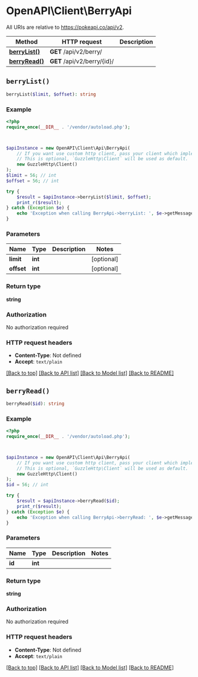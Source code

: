 # OpenAPI\Client\BerryApi

All URIs are relative to https://pokeapi.co/api/v2.

Method | HTTP request | Description
------------- | ------------- | -------------
[**berryList()**](BerryApi.md#berryList) | **GET** /api/v2/berry/ | 
[**berryRead()**](BerryApi.md#berryRead) | **GET** /api/v2/berry/{id}/ | 


## `berryList()`

```php
berryList($limit, $offset): string
```



### Example

```php
<?php
require_once(__DIR__ . '/vendor/autoload.php');



$apiInstance = new OpenAPI\Client\Api\BerryApi(
    // If you want use custom http client, pass your client which implements `GuzzleHttp\ClientInterface`.
    // This is optional, `GuzzleHttp\Client` will be used as default.
    new GuzzleHttp\Client()
);
$limit = 56; // int
$offset = 56; // int

try {
    $result = $apiInstance->berryList($limit, $offset);
    print_r($result);
} catch (Exception $e) {
    echo 'Exception when calling BerryApi->berryList: ', $e->getMessage(), PHP_EOL;
}
```

### Parameters

Name | Type | Description  | Notes
------------- | ------------- | ------------- | -------------
 **limit** | **int**|  | [optional]
 **offset** | **int**|  | [optional]

### Return type

**string**

### Authorization

No authorization required

### HTTP request headers

- **Content-Type**: Not defined
- **Accept**: `text/plain`

[[Back to top]](#) [[Back to API list]](../../README.md#endpoints)
[[Back to Model list]](../../README.md#models)
[[Back to README]](../../README.md)

## `berryRead()`

```php
berryRead($id): string
```



### Example

```php
<?php
require_once(__DIR__ . '/vendor/autoload.php');



$apiInstance = new OpenAPI\Client\Api\BerryApi(
    // If you want use custom http client, pass your client which implements `GuzzleHttp\ClientInterface`.
    // This is optional, `GuzzleHttp\Client` will be used as default.
    new GuzzleHttp\Client()
);
$id = 56; // int

try {
    $result = $apiInstance->berryRead($id);
    print_r($result);
} catch (Exception $e) {
    echo 'Exception when calling BerryApi->berryRead: ', $e->getMessage(), PHP_EOL;
}
```

### Parameters

Name | Type | Description  | Notes
------------- | ------------- | ------------- | -------------
 **id** | **int**|  |

### Return type

**string**

### Authorization

No authorization required

### HTTP request headers

- **Content-Type**: Not defined
- **Accept**: `text/plain`

[[Back to top]](#) [[Back to API list]](../../README.md#endpoints)
[[Back to Model list]](../../README.md#models)
[[Back to README]](../../README.md)
